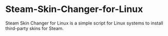 Steam-Skin-Changer-for-Linux
============================

Steam Skin Changer for Linux is a simple script for Linux systems to install third-party skins for Steam.
